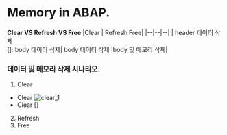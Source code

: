 
# Memory in  ABAP.


**Clear VS Refresh VS  Free**
|Clear | Refresh|Free|
|--|--|--|
| header 데이터 삭제<br/>[]: body 데이터 삭제| body 데이터 삭제 |body 및 메모리 삭제|
### 데이터 및 메모리 삭제 시나리오.
 1. Clear
+ Clear 
![clear_1](https://user-images.githubusercontent.com/44318904/48493119-9fcf2700-e86e-11e8-93fc-e03d5f2032a2.gif)
+ Clear []
2. Refresh
3. Free
 

